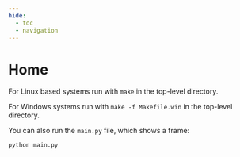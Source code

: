 ```yaml
---
hide:
  - toc
  - navigation
---
```


# Home

For Linux based systems run with `make` in the top-level directory.

For Windows systems run with `make -f Makefile.win` in the top-level directory.

You can also run the `main.py` file, which shows a frame:
```
python main.py
```
